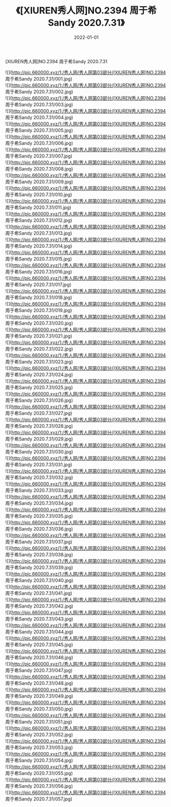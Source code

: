 ﻿---
layout: post
title:  《[XIUREN秀人网]NO.2394 周于希Sandy 2020.7.31》
date:   2022-01-01
img: http://pic.660000.xyz/1:/秀人网/秀人网第03部分/[XIUREN秀人网]NO.2394 周于希Sandy 2020.7.31/000.jpg
categories: [美女, 清纯, 唯美]
---

[XIUREN秀人网]NO.2394 周于希Sandy 2020.7.31

 ![](http://pic.660000.xyz/1:/秀人网/秀人网第03部分/[XIUREN秀人网]NO.2394 周于希Sandy 2020.7.31/001.jpg) <br>![](http://pic.660000.xyz/1:/秀人网/秀人网第03部分/[XIUREN秀人网]NO.2394 周于希Sandy 2020.7.31/002.jpg) <br>![](http://pic.660000.xyz/1:/秀人网/秀人网第03部分/[XIUREN秀人网]NO.2394 周于希Sandy 2020.7.31/003.jpg) <br>![](http://pic.660000.xyz/1:/秀人网/秀人网第03部分/[XIUREN秀人网]NO.2394 周于希Sandy 2020.7.31/004.jpg) <br>![](http://pic.660000.xyz/1:/秀人网/秀人网第03部分/[XIUREN秀人网]NO.2394 周于希Sandy 2020.7.31/005.jpg) <br>![](http://pic.660000.xyz/1:/秀人网/秀人网第03部分/[XIUREN秀人网]NO.2394 周于希Sandy 2020.7.31/006.jpg) <br>![](http://pic.660000.xyz/1:/秀人网/秀人网第03部分/[XIUREN秀人网]NO.2394 周于希Sandy 2020.7.31/007.jpg) <br>![](http://pic.660000.xyz/1:/秀人网/秀人网第03部分/[XIUREN秀人网]NO.2394 周于希Sandy 2020.7.31/008.jpg) <br>![](http://pic.660000.xyz/1:/秀人网/秀人网第03部分/[XIUREN秀人网]NO.2394 周于希Sandy 2020.7.31/009.jpg) <br>![](http://pic.660000.xyz/1:/秀人网/秀人网第03部分/[XIUREN秀人网]NO.2394 周于希Sandy 2020.7.31/010.jpg) <br>![](http://pic.660000.xyz/1:/秀人网/秀人网第03部分/[XIUREN秀人网]NO.2394 周于希Sandy 2020.7.31/011.jpg) <br>![](http://pic.660000.xyz/1:/秀人网/秀人网第03部分/[XIUREN秀人网]NO.2394 周于希Sandy 2020.7.31/012.jpg) <br>![](http://pic.660000.xyz/1:/秀人网/秀人网第03部分/[XIUREN秀人网]NO.2394 周于希Sandy 2020.7.31/013.jpg) <br>![](http://pic.660000.xyz/1:/秀人网/秀人网第03部分/[XIUREN秀人网]NO.2394 周于希Sandy 2020.7.31/014.jpg) <br>![](http://pic.660000.xyz/1:/秀人网/秀人网第03部分/[XIUREN秀人网]NO.2394 周于希Sandy 2020.7.31/015.jpg) <br>![](http://pic.660000.xyz/1:/秀人网/秀人网第03部分/[XIUREN秀人网]NO.2394 周于希Sandy 2020.7.31/016.jpg) <br>![](http://pic.660000.xyz/1:/秀人网/秀人网第03部分/[XIUREN秀人网]NO.2394 周于希Sandy 2020.7.31/017.jpg) <br>![](http://pic.660000.xyz/1:/秀人网/秀人网第03部分/[XIUREN秀人网]NO.2394 周于希Sandy 2020.7.31/018.jpg) <br>![](http://pic.660000.xyz/1:/秀人网/秀人网第03部分/[XIUREN秀人网]NO.2394 周于希Sandy 2020.7.31/019.jpg) <br>![](http://pic.660000.xyz/1:/秀人网/秀人网第03部分/[XIUREN秀人网]NO.2394 周于希Sandy 2020.7.31/020.jpg) <br>![](http://pic.660000.xyz/1:/秀人网/秀人网第03部分/[XIUREN秀人网]NO.2394 周于希Sandy 2020.7.31/021.jpg) <br>![](http://pic.660000.xyz/1:/秀人网/秀人网第03部分/[XIUREN秀人网]NO.2394 周于希Sandy 2020.7.31/022.jpg) <br>![](http://pic.660000.xyz/1:/秀人网/秀人网第03部分/[XIUREN秀人网]NO.2394 周于希Sandy 2020.7.31/023.jpg) <br>![](http://pic.660000.xyz/1:/秀人网/秀人网第03部分/[XIUREN秀人网]NO.2394 周于希Sandy 2020.7.31/024.jpg) <br>![](http://pic.660000.xyz/1:/秀人网/秀人网第03部分/[XIUREN秀人网]NO.2394 周于希Sandy 2020.7.31/025.jpg) <br>![](http://pic.660000.xyz/1:/秀人网/秀人网第03部分/[XIUREN秀人网]NO.2394 周于希Sandy 2020.7.31/026.jpg) <br>![](http://pic.660000.xyz/1:/秀人网/秀人网第03部分/[XIUREN秀人网]NO.2394 周于希Sandy 2020.7.31/027.jpg) <br>![](http://pic.660000.xyz/1:/秀人网/秀人网第03部分/[XIUREN秀人网]NO.2394 周于希Sandy 2020.7.31/028.jpg) <br>![](http://pic.660000.xyz/1:/秀人网/秀人网第03部分/[XIUREN秀人网]NO.2394 周于希Sandy 2020.7.31/029.jpg) <br>![](http://pic.660000.xyz/1:/秀人网/秀人网第03部分/[XIUREN秀人网]NO.2394 周于希Sandy 2020.7.31/030.jpg) <br>![](http://pic.660000.xyz/1:/秀人网/秀人网第03部分/[XIUREN秀人网]NO.2394 周于希Sandy 2020.7.31/031.jpg) <br>![](http://pic.660000.xyz/1:/秀人网/秀人网第03部分/[XIUREN秀人网]NO.2394 周于希Sandy 2020.7.31/032.jpg) <br>![](http://pic.660000.xyz/1:/秀人网/秀人网第03部分/[XIUREN秀人网]NO.2394 周于希Sandy 2020.7.31/033.jpg) <br>![](http://pic.660000.xyz/1:/秀人网/秀人网第03部分/[XIUREN秀人网]NO.2394 周于希Sandy 2020.7.31/034.jpg) <br>![](http://pic.660000.xyz/1:/秀人网/秀人网第03部分/[XIUREN秀人网]NO.2394 周于希Sandy 2020.7.31/035.jpg) <br>![](http://pic.660000.xyz/1:/秀人网/秀人网第03部分/[XIUREN秀人网]NO.2394 周于希Sandy 2020.7.31/036.jpg) <br>![](http://pic.660000.xyz/1:/秀人网/秀人网第03部分/[XIUREN秀人网]NO.2394 周于希Sandy 2020.7.31/037.jpg) <br>![](http://pic.660000.xyz/1:/秀人网/秀人网第03部分/[XIUREN秀人网]NO.2394 周于希Sandy 2020.7.31/038.jpg) <br>![](http://pic.660000.xyz/1:/秀人网/秀人网第03部分/[XIUREN秀人网]NO.2394 周于希Sandy 2020.7.31/039.jpg) <br>![](http://pic.660000.xyz/1:/秀人网/秀人网第03部分/[XIUREN秀人网]NO.2394 周于希Sandy 2020.7.31/040.jpg) <br>![](http://pic.660000.xyz/1:/秀人网/秀人网第03部分/[XIUREN秀人网]NO.2394 周于希Sandy 2020.7.31/041.jpg) <br>![](http://pic.660000.xyz/1:/秀人网/秀人网第03部分/[XIUREN秀人网]NO.2394 周于希Sandy 2020.7.31/042.jpg) <br>![](http://pic.660000.xyz/1:/秀人网/秀人网第03部分/[XIUREN秀人网]NO.2394 周于希Sandy 2020.7.31/043.jpg) <br>![](http://pic.660000.xyz/1:/秀人网/秀人网第03部分/[XIUREN秀人网]NO.2394 周于希Sandy 2020.7.31/044.jpg) <br>![](http://pic.660000.xyz/1:/秀人网/秀人网第03部分/[XIUREN秀人网]NO.2394 周于希Sandy 2020.7.31/045.jpg) <br>![](http://pic.660000.xyz/1:/秀人网/秀人网第03部分/[XIUREN秀人网]NO.2394 周于希Sandy 2020.7.31/046.jpg) <br>![](http://pic.660000.xyz/1:/秀人网/秀人网第03部分/[XIUREN秀人网]NO.2394 周于希Sandy 2020.7.31/047.jpg) <br>![](http://pic.660000.xyz/1:/秀人网/秀人网第03部分/[XIUREN秀人网]NO.2394 周于希Sandy 2020.7.31/048.jpg) <br>![](http://pic.660000.xyz/1:/秀人网/秀人网第03部分/[XIUREN秀人网]NO.2394 周于希Sandy 2020.7.31/049.jpg) <br>![](http://pic.660000.xyz/1:/秀人网/秀人网第03部分/[XIUREN秀人网]NO.2394 周于希Sandy 2020.7.31/050.jpg) <br>![](http://pic.660000.xyz/1:/秀人网/秀人网第03部分/[XIUREN秀人网]NO.2394 周于希Sandy 2020.7.31/051.jpg) <br>![](http://pic.660000.xyz/1:/秀人网/秀人网第03部分/[XIUREN秀人网]NO.2394 周于希Sandy 2020.7.31/052.jpg) <br>![](http://pic.660000.xyz/1:/秀人网/秀人网第03部分/[XIUREN秀人网]NO.2394 周于希Sandy 2020.7.31/053.jpg) <br>![](http://pic.660000.xyz/1:/秀人网/秀人网第03部分/[XIUREN秀人网]NO.2394 周于希Sandy 2020.7.31/054.jpg) <br>![](http://pic.660000.xyz/1:/秀人网/秀人网第03部分/[XIUREN秀人网]NO.2394 周于希Sandy 2020.7.31/055.jpg) <br>![](http://pic.660000.xyz/1:/秀人网/秀人网第03部分/[XIUREN秀人网]NO.2394 周于希Sandy 2020.7.31/056.jpg) <br>![](http://pic.660000.xyz/1:/秀人网/秀人网第03部分/[XIUREN秀人网]NO.2394 周于希Sandy 2020.7.31/057.jpg) <br>